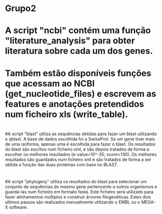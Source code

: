 # Grupo2
# 
# A script "ncbi" contém uma função "literature_analysis" para obter literatura sobre cada um dos genes.
# Também estão disponíveis funções que acessam ao NCBI (get_nucleotide_files) e escrevem as features e anotações pretendidos num ficheiro xls (write_table). 
#
#A script "blast" utiliza as sequências obtidas para fazer um blast utilizando o qblast. A base de dados escolhida foi a SwissProt. Se um gene tiver mais de uma isoforma, apenas uma é escolhida para fazer o blast. Os resultados do blast são escritos num ficheiro xml, e são depois tratados de forma a escolher os melhores resultados (e-value<10^-35; score>130). Os melhores resultados são guardados num ficheiro xml e são tratados de forma a ser obtida a função das duas proteínas com base no BLAST.
#
#
#A script "phylogeny" utiliza os resultados do blast para selecionar um conjunto de sequências do mesmo gene pertencente a outros organismos e guarda-las num ficheiro em formato fasta. Este ficheiro será utilizado para fazer alinhamentos múltiplos e construir árvores filogenéticas. Estes dois ultimos passos são realizados manualmente utilizando o EMBL ou o MEGA-X software.
#
#
